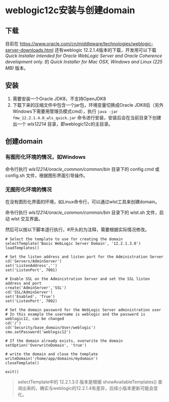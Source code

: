 # weblogic12c安装与创建domain

## 下载

目前在 <https://www.oracle.com/cn/middleware/technologies/weblogic-server-downloads.html> 还有weblogic 12.2.1.4版本的下载，开发用可以下载 *Quick Installer intended for Oracle WebLogic Server and Oracle Coherence development only.* 的 *Quick Installer for Mac OSX, Windows and Linux (225 MB)* 版本。

## 安装

1. 需要安装一个Oracle JDK8，不支持OpenJDK8
2. 下载下来的压缩文件中包含一个jar包，环境变量切换成Oracle JDK8后（另外Windows下需要用管理员模式cmd），执行 `java -jar fmw_12.2.1.4.0_wls_quick.jar` 命令进行安装，安装后会在当前目录下创建出一个 *wls12214* 目录，即weblogic12c的主目录。

## 创建domain

### 有图形化环境的情况，如Windows

命令行执行 *wls12214/oracle_common/common/bin* 目录下的 config.cmd 或 config.sh 文件，根据图形界面引导操作。

### 无图形化环境的情况

在没有图形化界面的环境，如Linux命令行，可以通过wlst工具来创建domain。

命令行执行 *wls12214/oracle_common/common/bin* 目录下的 wlst.sh 文件，启动 wlst 交互界面。

然后可以按以下脚本逐行执行，#开头的为注释，需要根据实际情况修改。

```
# Select the template to use for creating the domain
selectTemplate('Basic WebLogic Server Domain', '12.2.1.3.0')
loadTemplates()

# Set the listen address and listen port for the Administration Server
cd('Servers/AdminServer')
set('ListenAddress','')
set('ListenPort', 7001)
 
# Enable SSL on the Administration Server and set the SSL listen address and port
create('AdminServer','SSL')
cd('SSL/AdminServer')
set('Enabled', 'True')
set('ListenPort', 7002)

# Set the domain password for the WebLogic Server administration user
# In this example the username is weblogic and the password is weblogic12, can be changed
cd('/')
cd('Security/base_domain/User/weblogic')
cmo.setPassword('weblogic12')

# If the domain already exists, overwrite the domain
setOption('OverwriteDomain', 'true')

# write the domain and close the template
writeDomain('/home/app/domains/mydomain')
closeTemplate()

exit()
```

> selectTemplate中的 12.2.1.3.0 版本是根据 showAvailableTemplates() 查询出来的，确实与weblogic的12.2.1.4有差异，后续小版本更新可能会变化。
